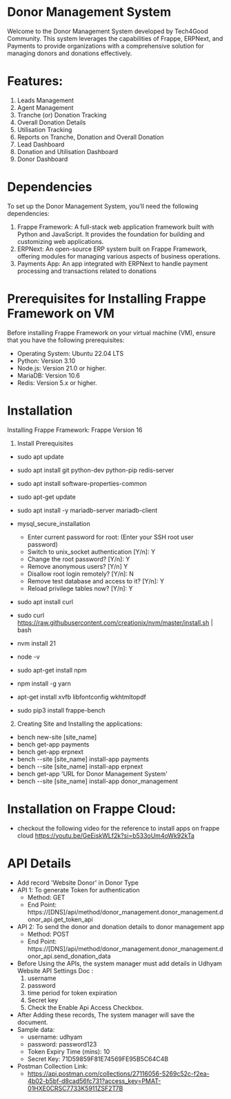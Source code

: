 
# Donor Management System

Welcome to the Donor Management System developed by Tech4Good Community. This system leverages the capabilities of Frappe, ERPNext, and Payments to provide organizations with a comprehensive solution for managing donors and donations effectively.
# Features:
1. Leads Management
2. Agent Management
3. Tranche (or) Donation Tracking
4. Overall Donation Details
5. Utilisation Tracking
6. Reports on Tranche, Donation and Overall Donation
7. Lead Dashboard
8. Donation and Utilisation Dashboard
9. Donor Dashboard   
# Dependencies
To set up the Donor Management System, you'll need the following dependencies:

1.  Frappe Framework: A full-stack web application framework built with Python and JavaScript. It provides the foundation for building and customizing web applications.
2.  ERPNext: An open-source ERP system built on Frappe Framework, offering modules for managing various aspects of business operations.
3.  Payments App: An app integrated with ERPNext to handle payment processing and transactions related to donations

# Prerequisites for Installing Frappe Framework on VM
Before installing Frappe Framework on your virtual machine (VM), ensure that you have the following prerequisites:

- Operating System: Ubuntu 22.04 LTS
- Python: Version 3.10
- Node.js: Version 21.0 or higher.
- MariaDB: Version 10.6
- Redis: Version 5.x or higher.

# Installation
Installing Frappe Framework: Frappe Version 16

1. Install Prerequisites
- sudo apt update
- sudo apt install git python-dev python-pip redis-server
- sudo apt install software-properties-common
- sudo apt-get update
- sudo apt install -y mariadb-server mariadb-client
- mysql_secure_installation
    - Enter current password for root: (Enter your SSH root user password)
    - Switch to unix_socket authentication [Y/n]: Y
    - Change the root password? [Y/n]: Y
    - Remove anonymous users? [Y/n] Y
    - Disallow root login remotely? [Y/n]: N
    - Remove test database and access to it? [Y/n]: Y
    - Reload privilege tables now? [Y/n]: Y

- sudo apt install curl
- sudo curl https://raw.githubusercontent.com/creationix/nvm/master/install.sh | bash
- nvm install 21
- node -v
- sudo apt-get install npm
- npm install -g yarn
- apt-get install xvfb libfontconfig wkhtmltopdf
- sudo pip3 install frappe-bench

2. Creating Site and Installing the applications:
- bench new-site [site_name]
- bench get-app payments
- bench get-app erpnext
- bench --site [site_name] install-app payments
- bench --site [site_name] install-app erpnext
- bench get-app 'URL for Donor Management System'
- bench --site [site_name] install-app donor_management

# Installation on Frappe Cloud:
- checkout the following video for the reference to install apps on frappe cloud https://youtu.be/GeEiskWLf2k?si=b533oUm4oWk92kTa

# API Details 
- Add record 'Website Donor' in Donor Type
- API 1: To generate Token for authentication
    - Method: GET
    - End Point: https://[DNS]/api/method/donor_management.donor_management.donor_api.get_token_api
- API 2: To send the donor and donation details to donor management app
    - Method: POST
    - End Point: https://[DNS]/api/method/donor_management.donor_management.donor_api.send_donation_data
- Before Using the APIs, the system manager must add details in  Udhyam Website API Settings Doc : 
    1. username
    2. password
    3. time period for token expiration
    4. Secret key 
    5. Check the Enable Api Access Checkbox.
- After Adding these records, The system manager will save the document.
- Sample data: 
    - username: udhyam
    - password: password123
    - Token Expiry Time (mins): 10
    - Secret Key: 71D59859F81E74569FE95B5C64C4B
- Postman Collection Link:
    - https://api.postman.com/collections/27116056-5269c52c-f2ea-4b02-b5bf-d8cad56fc731?access_key=PMAT-01HXE0CRSC7733K5911ZSF2T7B
